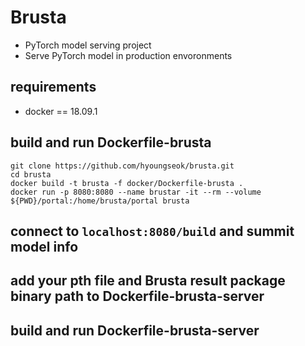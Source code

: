 # Brusta
+ PyTorch model serving project
+ Serve PyTorch model in production envoronments

## requirements
+ docker == 18.09.1

## build and run Dockerfile-brusta
```
git clone https://github.com/hyoungseok/brusta.git
cd brusta
docker build -t brusta -f docker/Dockerfile-brusta .
docker run -p 8080:8080 --name brustar -it --rm --volume ${PWD}/portal:/home/brusta/portal brusta
```

## connect to ```localhost:8080/build``` and summit model info

## add your pth file and Brusta result package binary path to Dockerfile-brusta-server

## build and run Dockerfile-brusta-server
